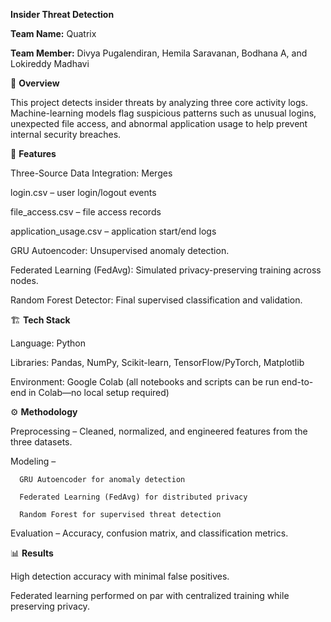 **Insider Threat Detection**

**Team Name:** Quatrix

**Team Member:** Divya Pugalendiran, Hemila Saravanan, Bodhana A, and Lokireddy Madhavi

📌 **Overview**

This project detects insider threats by analyzing three core activity logs. Machine-learning models flag suspicious patterns such as unusual logins, unexpected file access, and abnormal application usage to help prevent internal security breaches.

🚀 **Features**

Three-Source Data Integration: Merges

login.csv – user login/logout events

file_access.csv – file access records

application_usage.csv – application start/end logs

GRU Autoencoder: Unsupervised anomaly detection.

Federated Learning (FedAvg): Simulated privacy-preserving training across nodes.

Random Forest Detector: Final supervised classification and validation.

🏗️ **Tech Stack**

Language: Python

Libraries: Pandas, NumPy, Scikit-learn, TensorFlow/PyTorch, Matplotlib

Environment: Google Colab (all notebooks and scripts can be run end-to-end in Colab—no local setup required)

⚙️ **Methodology**

Preprocessing – Cleaned, normalized, and engineered features from the three datasets.

Modeling –

      GRU Autoencoder for anomaly detection

      Federated Learning (FedAvg) for distributed privacy

      Random Forest for supervised threat detection


Evaluation – Accuracy, confusion matrix, and classification metrics.

📊 **Results**

High detection accuracy with minimal false positives.

Federated learning performed on par with centralized training while preserving privacy.

